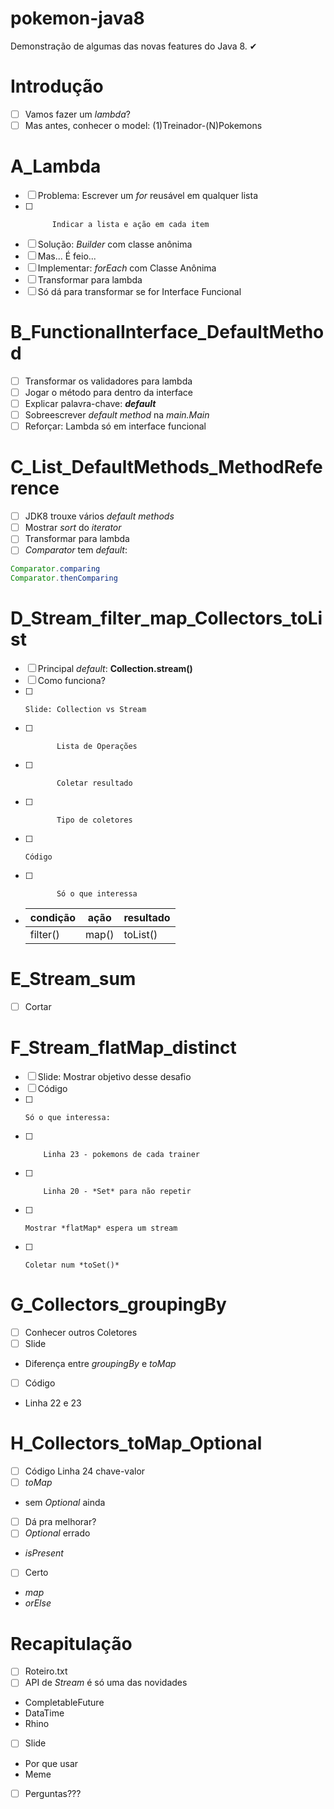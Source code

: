 # pokemon-java8
Demonstração de algumas das novas features do Java 8.
✔

# Introdução
- [ ] Vamos fazer um *lambda*?
- [ ] Mas antes, conhecer o model: (1)Treinador-(N)Pokemons

# A_Lambda
- [ ] Problema: Escrever um *for* reusável em qualquer lista
- [ ]           Indicar a lista e ação em cada item
- [ ] Solução:  *Builder* com classe anônima
- [ ] Mas... É feio...
- [ ] Implementar: *forEach* com Classe Anônima
- [ ] Transformar para lambda
- [ ] Só dá para transformar se for Interface Funcional

# B_FunctionalInterface_DefaultMethod
- [ ] Transformar os validadores para lambda
- [ ] Jogar o método para dentro da interface
- [ ] Explicar palavra-chave: ***default***
- [ ] Sobreescrever *default method* na *main.Main*
- [ ] Reforçar: Lambda só em interface funcional

# C_List_DefaultMethods_MethodReference
- [ ] JDK8 trouxe vários *default methods*
- [ ] Mostrar *sort* do *iterator*
- [ ] Transformar para lambda
- [ ] *Comparator* tem *default*:
``` Java
Comparator.comparing
Comparator.thenComparing
```

# D_Stream_filter_map_Collectors_toList
- [ ] Principal *default*: **Collection.stream()**
- [ ] Como funciona?
- [ ]     Slide: Collection vs Stream
- [ ]            Lista de Operações
- [ ]            Coletar resultado
- [ ]            Tipo de coletores
- [ ]     Código
- [ ]            Só o que interessa
-  | condição | ação |  resultado |
   | ---------|------|----------- |
   | filter() | map()| toList()   |

# E_Stream_sum
- [ ] Cortar

# F_Stream_flatMap_distinct
- [ ] Slide: Mostrar objetivo desse desafio
- [ ] Código
- [ ]     Só o que interessa:
- [ ]         Linha 23 - pokemons de cada trainer
- [ ]         Linha 20 - *Set* para não repetir
- [ ]     Mostrar *flatMap* espera um stream
- [ ]     Coletar num *toSet()*

# G_Collectors_groupingBy
- [ ]  Conhecer outros Coletores
- [ ]  Slide
- Diferença entre *groupingBy* e *toMap*
- [ ]  Código
- Linha 22 e 23

# H_Collectors_toMap_Optional
- [ ] Código Linha 24 chave-valor
- [ ] *toMap*
- sem *Optional* ainda
- [ ] Dá pra melhorar?
- [ ] *Optional* errado
- *isPresent*
- [ ] Certo
- *map*
- *orElse*

# Recapitulação
- [ ] Roteiro.txt
- [ ] API de *Stream* é só uma das novidades
- CompletableFuture
- DataTime
- Rhino
- [ ] Slide
- Por que usar
- Meme
- [ ] Perguntas???
